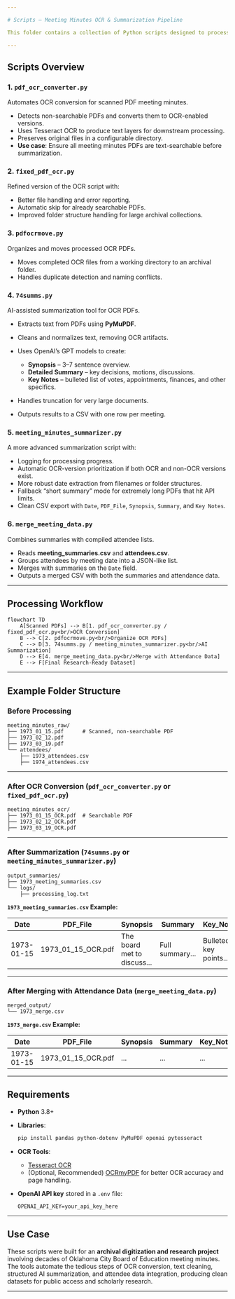 ```yaml
---

# Scripts – Meeting Minutes OCR & Summarization Pipeline

This folder contains a collection of Python scripts designed to process historical meeting minutes from scanned PDFs, run OCR if needed, generate structured summaries using OpenAI’s API, and merge those summaries with attendance records for archival research and publication.

---
```


## **Scripts Overview**

### 1. **`pdf_ocr_converter.py`**

Automates OCR conversion for scanned PDF meeting minutes.

* Detects non-searchable PDFs and converts them to OCR-enabled versions.
* Uses Tesseract OCR to produce text layers for downstream processing.
* Preserves original files in a configurable directory.
* **Use case**: Ensure all meeting minutes PDFs are text-searchable before summarization.

### 2. **`fixed_pdf_ocr.py`**

Refined version of the OCR script with:

* Better file handling and error reporting.
* Automatic skip for already searchable PDFs.
* Improved folder structure handling for large archival collections.

### 3. **`pdfocrmove.py`**

Organizes and moves processed OCR PDFs.

* Moves completed OCR files from a working directory to an archival folder.
* Handles duplicate detection and naming conflicts.

### 4. **`74summs.py`**

AI-assisted summarization tool for OCR PDFs.

* Extracts text from PDFs using **PyMuPDF**.
* Cleans and normalizes text, removing OCR artifacts.
* Uses OpenAI’s GPT models to create:

  * **Synopsis** – 3–7 sentence overview.
  * **Detailed Summary** – key decisions, motions, discussions.
  * **Key Notes** – bulleted list of votes, appointments, finances, and other specifics.
* Handles truncation for very large documents.
* Outputs results to a CSV with one row per meeting.

### 5. **`meeting_minutes_summarizer.py`**

A more advanced summarization script with:

* Logging for processing progress.
* Automatic OCR-version prioritization if both OCR and non-OCR versions exist.
* More robust date extraction from filenames or folder structures.
* Fallback “short summary” mode for extremely long PDFs that hit API limits.
* Clean CSV export with `Date`, `PDF_File`, `Synopsis`, `Summary`, and `Key Notes`.

### 6. **`merge_meeting_data.py`**

Combines summaries with compiled attendee lists.

* Reads **meeting\_summaries.csv** and **attendees.csv**.
* Groups attendees by meeting date into a JSON-like list.
* Merges with summaries on the `Date` field.
* Outputs a merged CSV with both the summaries and attendance data.

---

## **Processing Workflow**

```mermaid
flowchart TD
    A[Scanned PDFs] --> B[1. pdf_ocr_converter.py / fixed_pdf_ocr.py<br/>OCR Conversion]
    B --> C[2. pdfocrmove.py<br/>Organize OCR PDFs]
    C --> D[3. 74summs.py / meeting_minutes_summarizer.py<br/>AI Summarization]
    D --> E[4. merge_meeting_data.py<br/>Merge with Attendance Data]
    E --> F[Final Research-Ready Dataset]
```

---

## **Example Folder Structure**

### **Before Processing**

```
meeting_minutes_raw/
├── 1973_01_15.pdf      # Scanned, non-searchable PDF
├── 1973_02_12.pdf
├── 1973_03_19.pdf
└── attendees/
    ├── 1973_attendees.csv
    ├── 1974_attendees.csv
```

---

### **After OCR Conversion** (`pdf_ocr_converter.py` or `fixed_pdf_ocr.py`)

```
meeting_minutes_ocr/
├── 1973_01_15_OCR.pdf  # Searchable PDF
├── 1973_02_12_OCR.pdf
├── 1973_03_19_OCR.pdf
```

---

### **After Summarization** (`74summs.py` or `meeting_minutes_summarizer.py`)

```
output_summaries/
├── 1973_meeting_summaries.csv
└── logs/
    ├── processing_log.txt
```

**`1973_meeting_summaries.csv` Example:**

| Date       | PDF\_File             | Synopsis                    | Summary         | Key\_Notes             |
| ---------- | --------------------- | --------------------------- | --------------- | ---------------------- |
| 1973-01-15 | 1973\_01\_15\_OCR.pdf | The board met to discuss... | Full summary... | Bulleted key points... |

---

### **After Merging with Attendance Data** (`merge_meeting_data.py`)

```
merged_output/
└── 1973_merge.csv
```

**`1973_merge.csv` Example:**

| Date       | PDF\_File             | Synopsis | Summary | Key\_Notes | Attendees                             |
| ---------- | --------------------- | -------- | ------- | ---------- | ------------------------------------- |
| 1973-01-15 | 1973\_01\_15\_OCR.pdf | ...      | ...     | ...        | \[{"Category\_1":"Board",...}, {...}] |

---

## **Requirements**

* **Python** 3.8+

* **Libraries**:

  ```bash
  pip install pandas python-dotenv PyMuPDF openai pytesseract
  ```

* **OCR Tools**:

  * [Tesseract OCR](https://github.com/tesseract-ocr/tesseract)
  * (Optional, Recommended) [OCRmyPDF](https://github.com/ocrmypdf/OCRmyPDF) for better OCR accuracy and page handling.

* **OpenAI API key** stored in a `.env` file:

  ```
  OPENAI_API_KEY=your_api_key_here
  ```

---

## **Use Case**

These scripts were built for an **archival digitization and research project** involving decades of Oklahoma City Board of Education meeting minutes. The tools automate the tedious steps of OCR conversion, text cleaning, structured AI summarization, and attendee data integration, producing clean datasets for public access and scholarly research.

---

